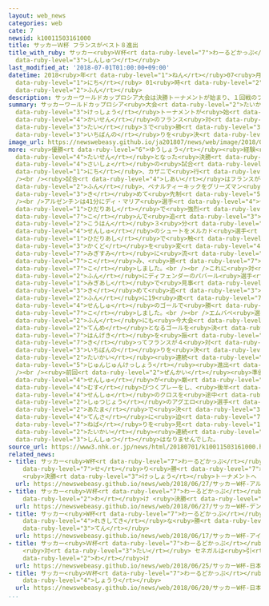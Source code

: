 ```yaml
---
layout: web_news
categories: web
cate: 7
newsid: k10011503161000
title: サッカーＷ杯 フランスがベスト８進出
title_with_ruby: サッカー<ruby>Ｗ杯<rt data-ruby-level="7">わーるどかっぷ</rt></ruby> フランスがベスト８<ruby>進出<rt
  data-ruby-level="3">しんしゅつ</rt></ruby>
last_modified_at: '2018-07-01T01:00:00+09:00'
datetime: 2018<ruby>年<rt data-ruby-level="1">ねん</rt></ruby>07<ruby>月<rt data-ruby-level="1">がつ</rt></ruby>01<ruby>日<rt
  data-ruby-level="1">にち</rt></ruby> 01<ruby>時<rt data-ruby-level="2">じ</rt></ruby>00<ruby>分<rt
  data-ruby-level="2">ふん</rt></ruby>
description: サッカーワールドカップロシア大会は決勝トーナメントが始まり、１回戦のフランス対アルゼンチンは、フランスが４対３で勝ってベスト８一番乗りを決めました。
summary: サッカーワールドカップロシア<ruby>大会<rt data-ruby-level="2">たいかい</rt></ruby>は<ruby>決勝<rt
  data-ruby-level="3">けっしょう</rt></ruby>トーナメントが<ruby>始<rt data-ruby-level="3">はじ</rt></ruby>まり、１<ruby>回戦<rt
  data-ruby-level="4">かいせん</rt></ruby>のフランス<ruby>対<rt data-ruby-level="3">たい</rt></ruby>アルゼンチンは、フランスが４<ruby>対<rt
  data-ruby-level="3">たい</rt></ruby>３で<ruby>勝<rt data-ruby-level="3">か</rt></ruby>ってベスト８<ruby>一番乗<rt
  data-ruby-level="3">いちばんの</rt></ruby>りを<ruby>決<rt data-ruby-level="3">き</rt></ruby>めました。
image_url: https://newswebeasy.github.io/ja201807/news/web/image/2018/07/01/K10011503161_1807010121_1807010123_01_02.jpg
more: <ruby>優勝<rt data-ruby-level="6">ゆうしょう</rt></ruby><ruby>経験<rt data-ruby-level="5">けいけん</rt></ruby>があるチームどうしの<ruby>対戦<rt
  data-ruby-level="4">たいせん</rt></ruby>となった<ruby>決勝<rt data-ruby-level="3">けっしょう</rt></ruby>トーナメントの<ruby>最初<rt
  data-ruby-level="4">さいしょ</rt></ruby>の<ruby>試合<rt data-ruby-level="4">しあい</rt></ruby>は30<ruby>日<rt
  data-ruby-level="1">にち</rt></ruby>、カザニで<ruby>行<rt data-ruby-level="2">おこな</rt></ruby>われました。<br
  /><br /><ruby>試合<rt data-ruby-level="4">しあい</rt></ruby>はフランスが<ruby>前半<rt data-ruby-level="2">ぜんはん</rt></ruby>13<ruby>分<rt
  data-ruby-level="2">ふん</rt></ruby>、ペナルティーキックをグリーズマン<ruby>選手<rt data-ruby-level="4">せんしゅ</rt></ruby>が<ruby>決<rt
  data-ruby-level="3">き</rt></ruby>めて<ruby>先制<rt data-ruby-level="5">せんせい</rt></ruby>しました。<br
  /><br />アルゼンチンは41分にディ・マリア<ruby>選手<rt data-ruby-level="4">せんしゅ</rt></ruby>が<ruby>左足<rt
  data-ruby-level="1">ひだりあし</rt></ruby>で<ruby>強烈<rt data-ruby-level="7">きょうれつ</rt></ruby>なミドルシュートをたたき<ruby>込<rt
  data-ruby-level="7">こ</rt></ruby>んで<ruby>追<rt data-ruby-level="3">お</rt></ruby>いつき、<ruby>後半<rt
  data-ruby-level="2">こうはん</rt></ruby>３<ruby>分<rt data-ruby-level="2">ふん</rt></ruby>にはメッシ<ruby>選手<rt
  data-ruby-level="4">せんしゅ</rt></ruby>のシュートをメルカド<ruby>選手<rt data-ruby-level="4">せんしゅ</rt></ruby>が<ruby>左足<rt
  data-ruby-level="1">ひだりあし</rt></ruby>で<ruby>触<rt data-ruby-level="7">さわ</rt></ruby>って<ruby>角度<rt
  data-ruby-level="3">かくど</rt></ruby>を<ruby>変<rt data-ruby-level="4">か</rt></ruby>えてゴール<ruby>右隅<rt
  data-ruby-level="7">みぎすみ</rt></ruby>に<ruby>流<rt data-ruby-level="7">なが</rt></ruby>し<ruby>込<rt
  data-ruby-level="7">こ</rt></ruby>み、<ruby>勝<rt data-ruby-level="7">か</rt></ruby>ち<ruby>越<rt
  data-ruby-level="7">こ</rt></ruby>しました。<br /><br />これに<ruby>対<rt data-ruby-level="3">たい</rt></ruby>しフランスは、12<ruby>分<rt
  data-ruby-level="2">ふん</rt></ruby>にディフェンダーのパバール<ruby>選手<rt data-ruby-level="4">せんしゅ</rt></ruby>が<ruby>右足<rt
  data-ruby-level="1">みぎあし</rt></ruby>で<ruby>見事<rt data-ruby-level="3">みごと</rt></ruby>なゴールを<ruby>決<rt
  data-ruby-level="3">き</rt></ruby>めて<ruby>追<rt data-ruby-level="3">お</rt></ruby>いつくと、19<ruby>分<rt
  data-ruby-level="2">ふん</rt></ruby>に19<ruby>歳<rt data-ruby-level="7">さい</rt></ruby>のフォワード、エムバペ<ruby>選手<rt
  data-ruby-level="4">せんしゅ</rt></ruby>のゴールで<ruby>勝<rt data-ruby-level="7">か</rt></ruby>ち<ruby>越<rt
  data-ruby-level="7">こ</rt></ruby>しました。<br /><br />エムバペ<ruby>選手<rt data-ruby-level="4">せんしゅ</rt></ruby>は23<ruby>分<rt
  data-ruby-level="2">ふん</rt></ruby>にも<ruby>今大会<rt data-ruby-level="2">こんたいかい</rt></ruby>３<ruby>点目<rt
  data-ruby-level="2">てんめ</rt></ruby>となるゴールを<ruby>決<rt data-ruby-level="3">き</rt></ruby>め、アルゼンチンの<ruby>反撃<rt
  data-ruby-level="7">はんげき</rt></ruby>を<ruby>振<rt data-ruby-level="7">ふ</rt></ruby>り<ruby>切<rt
  data-ruby-level="7">き</rt></ruby>ってフランスが４<ruby>対<rt data-ruby-level="3">たい</rt></ruby>３でベスト８<ruby>一番乗<rt
  data-ruby-level="3">いちばんの</rt></ruby>りを<ruby>決<rt data-ruby-level="3">き</rt></ruby>めました。フランスは２<ruby>大会<rt
  data-ruby-level="2">たいかい</rt></ruby><ruby>連続<rt data-ruby-level="4">れんぞく</rt></ruby>の<ruby>準々決勝<rt
  data-ruby-level="5">じゅんじゅんけっしょう</rt></ruby><ruby>進出<rt data-ruby-level="3">しんしゅつ</rt></ruby>です。<br
  /><br /><ruby>前回<rt data-ruby-level="2">ぜんかい</rt></ruby><ruby>準優勝<rt data-ruby-level="6">じゅんゆうしょう</rt></ruby>のアルゼンチンはエースのメッシ<ruby>選手<rt
  data-ruby-level="4">せんしゅ</rt></ruby>が<ruby>厳<rt data-ruby-level="6">きび</rt></ruby>しいマークにあいながらもゴールに<ruby>結<rt
  data-ruby-level="4">むす</rt></ruby>びつくプレーをし、<ruby>後半<rt data-ruby-level="2">こうはん</rt></ruby>のアディショナルタイムにはメッシ<ruby>選手<rt
  data-ruby-level="4">せんしゅ</rt></ruby>のクロスを<ruby>途中<rt data-ruby-level="7">とちゅう</rt></ruby><ruby>出場<rt
  data-ruby-level="2">しゅつじょう</rt></ruby>のアグエロ<ruby>選手<rt data-ruby-level="4">せんしゅ</rt></ruby>が<ruby>頭<rt
  data-ruby-level="2">あたま</rt></ruby>で<ruby>決<rt data-ruby-level="3">き</rt></ruby>めて１<ruby>点差<rt
  data-ruby-level="4">てんさ</rt></ruby>に<ruby>迫<rt data-ruby-level="7">せま</rt></ruby>る<ruby>粘<rt
  data-ruby-level="7">ねば</rt></ruby>りを<ruby>見<rt data-ruby-level="1">み</rt></ruby>せましたが、４<ruby>大会<rt
  data-ruby-level="2">たいかい</rt></ruby><ruby>連続<rt data-ruby-level="4">れんぞく</rt></ruby>のベスト８<ruby>進出<rt
  data-ruby-level="3">しんしゅつ</rt></ruby>はなりませんでした。
source_url: https://www3.nhk.or.jp/news/html/20180701/k10011503161000.html
related_news:
- title: サッカー<ruby>W杯<rt data-ruby-level="7">わーるどかっぷ</rt></ruby> アルゼンチン<ruby>競<rt
    data-ruby-level="7">せ</rt></ruby>り<ruby>勝<rt data-ruby-level="7">か</rt></ruby>ち
    <ruby>決勝<rt data-ruby-level="3">けっしょう</rt></ruby>トーナメントへ
  url: https://newswebeasy.github.io/news/web/2018/06/27/サッカーW杯-アルゼンチン競り勝ち-決勝トーナメントへ
- title: サッカー<ruby>Ｗ杯<rt data-ruby-level="7">わーるどかっぷ</rt></ruby> デンマーク<ruby>引<rt data-ruby-level="2">ひ</rt></ruby>き<ruby>分<rt
    data-ruby-level="2">わ</rt></ruby>け <ruby>決勝<rt data-ruby-level="3">けっしょう</rt></ruby>トーナメントへ
  url: https://newswebeasy.github.io/news/web/2018/06/27/サッカーW杯-デンマーク引き分け-決勝トーナメントへ
- title: サッカー<ruby>W杯<rt data-ruby-level="7">わーるどかっぷ</rt></ruby> アイスランドが<ruby>歴史的<rt
    data-ruby-level="4">れきしてき</rt></ruby>な<ruby>勝<rt data-ruby-level="3">か</rt></ruby>ち<ruby>点<rt
    data-ruby-level="3">てん</rt></ruby>
  url: https://newswebeasy.github.io/news/web/2018/06/17/サッカーW杯-アイスランドが歴史的な勝ち点
- title: サッカー<ruby>Ｗ杯<rt data-ruby-level="7">わーるどかっぷ</rt></ruby> <ruby>日本<rt data-ruby-level="1">にっぽん</rt></ruby>
    <ruby>対<rt data-ruby-level="3">たい</rt></ruby> セネガルは<ruby>引<rt data-ruby-level="2">ひ</rt></ruby>き<ruby>分<rt
    data-ruby-level="2">わ</rt></ruby>け
  url: https://newswebeasy.github.io/news/web/2018/06/25/サッカーW杯-日本-対-セネガルは引き分け
- title: サッカー<ruby>Ｗ杯<rt data-ruby-level="7">わーるどかっぷ</rt></ruby> <ruby>日本<rt data-ruby-level="1">にっぽん</rt></ruby>がコロンビアに<ruby>勝利<rt
    data-ruby-level="4">しょうり</rt></ruby>
  url: https://newswebeasy.github.io/news/web/2018/06/20/サッカーW杯-日本がコロンビアに勝利
...
```

